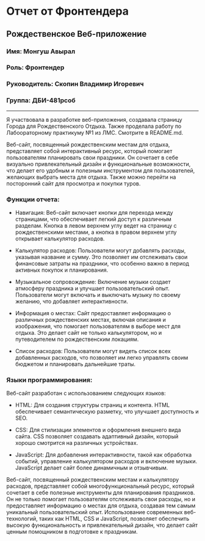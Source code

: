 # Отчет от Фронтендера

## Рождественское Веб-приложение

### Имя: Монгуш Авырал

### Роль: Фронтендер

### Руководитель: Скопин Владимир Игоревич

### Группа: ДБИ-481рсоб

---

Я участвовала в разработке веб-приложения, создавала страницу Города для Рождественского Отдыха.
Также проделала работу по Лабоораторному практикуму №1 из ЛМС. Смотрите в README.md.

Веб-сайт, посвященный рождественским местам для отдыха, представляет собой интерактивный ресурс, который помогает пользователям планировать свои праздники. Он сочетает в себе визуально привлекательный дизайн и функциональные возможности, что делает его удобным и полезным инструментом для пользователей, желающих выбрать места для отдыха. Также можно перейти на посторонний сайт для просмотра и покупки туров.   

### Функции отчета:
- Навигация: Веб-сайт включает кнопки для перехода между страницами, что обеспечивает легкий доступ к различным разделам. Кнопка в левом верхнем углу ведет на страницу с рождественскими местами, а кнопка в правом верхнем углу открывает калькулятор расходов.

- Калькулятор расходов: Пользователи могут добавлять расходы, указывая название и сумму. Это позволяет им отслеживать свои финансовые затраты на праздники, что особенно важно в период активных покупок и планирования.

- Музыкальное сопровождение: Включение музыки создает атмосферу праздника и улучшает пользовательский опыт. Пользователи могут включать и выключать музыку по своему желанию, что добавляет интерактивности.

- Информация о местах: Сайт предоставляет информацию о различных рождественских местах, включая описания и изображения, что помогает пользователям в выборе мест для отдыха. Это делает сайт не только калькулятором, но и путеводителем по рождественским локациям.

- Список расходов: Пользователи могут видеть список всех добавленных расходов, что позволяет им легко управлять своим бюджетом и планировать дальнейшие траты.

### Языки программирования:
Веб-сайт разработан с использованием следующих языков:
- HTML: Для создания структуры страниц и контента. HTML обеспечивает семантическую разметку, что улучшает доступность и SEO.

- CSS: Для стилизации элементов и оформления внешнего вида сайта. CSS позволяет создавать адаптивный дизайн, который хорошо смотрится на различных устройствах.

- JavaScript: Для добавления интерактивности, такой как обработка событий, управление калькулятором расходов и включение музыки. JavaScript делает сайт более динамичным и отзывчивым.

Веб-сайт, посвященный рождественским местам и калькулятору расходов, представляет собой многофункциональный ресурс, который сочетает в себе полезные инструменты для планирования праздников. Он не только помогает пользователям отслеживать свои расходы, но и предоставляет информацию о местах для отдыха, создавая тем самым уникальный пользовательский опыт. Использование современных веб-технологий, таких как HTML, CSS и JavaScript, позволяет обеспечить высокую функциональность и привлекательный дизайн, что делает сайт ценным помощником в подготовке к праздникам.


